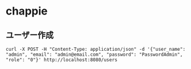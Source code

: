 # chappie

## ユーザー作成

```text
curl -X POST -H "Content-Type: application/json" -d '{"user_name": "admin", "email": "admin@email.com", "password": "PasswordAdmin", "role": "0"}' http://localhost:8080/users
```
